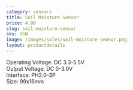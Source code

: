 ```yaml
---
category: sensors
title: Soil Moisture Sensor
price: 4.00
slug: soil-moisture-sensor
sku: HGW
image: /images/sales/soil-moisture-sensor.png
layout: productdetails
---
```

Operating Voltage: DC 3.3-5.5V <br>
Output Voltage: DC 0-3.0V <br>
Interface: PH2.0-3P <br>
Size: 99x16mm
